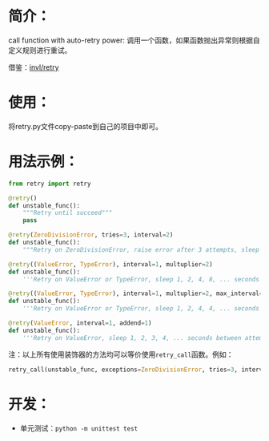 # 简介：
call function with auto-retry power: 调用一个函数，如果函数抛出异常则根据自定义规则进行重试。

借鉴：[invl/retry](https://github.com/invl/retry)

# 使用：
将retry.py文件copy-paste到自己的项目中即可。

# 用法示例：
```python
from retry import retry
```

```python
@retry()
def unstable_func():
    """Retry until succeed"""
    pass
```

```python
@retry(ZeroDivisionError, tries=3, interval=2)
def unstable_func():
    """Retry on ZeroDivisionError, raise error after 3 attempts, sleep 2 seconds between attempts."""
```

```python
@retry((ValueError, TypeError), interval=1, multuplier=2)
def unstable_func():
    '''Retry on ValueError or TypeError, sleep 1, 2, 4, 8, ... seconds between attempts.'''
```

```python
@retry((ValueError, TypeError), interval=1, multuplier=2, max_interval=4)
def unstable_func():
    '''Retry on ValueError or TypeError, sleep 1, 2, 4, 4, ... seconds between attempts.'''
```

```python
@retry(ValueError, interval=1, addend=1)
def unstable_func():
    '''Retry on ValueError, sleep 1, 2, 3, 4, ... seconds between attempts.'''
```

注：以上所有使用装饰器的方法均可以等价使用`retry_call`函数。例如：
```python
retry_call(unstable_func, exceptions=ZeroDivisionError, tries=3, interval=2)
```

# 开发：
- 单元测试：`python -m unittest test`
